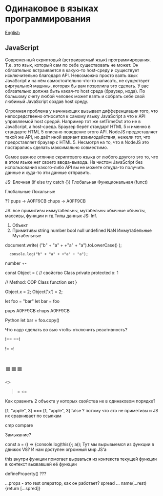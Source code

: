 # Одинаковое в языках программирования

[English](README.EN.md)

## JavaScript 

Современный скриптовый (встраиваемый язык) программирования. Т.е. это язык, который сам по себе существовать не может. Он обязательно встраивается в какую-то host-среду и существует исключительно благодаря API. Невозможно просто взять язык JavaScript и на нём самостоятельно что-то написать, не существует виртуальной машины, которая бы вам позволила это сделать. У вас обязательно должна быть какая-то host среда (браузер, нода). По большому счету любой человек может взять и собрать себе свой любимый JavaScript создав host среду. 

Огромная проблема у начинающих вызывает дифференциации того, что непосредственно относится к самому языку JavaScript а что к API управляемой host средой. Например тот же setTimeOut это не в JavaScript, а host-среда. Браузер берёт стандарт HTML 5 и именно в стандарте HTML 5 описано поведение этого API. NodeJS предоставляет такой же API, но даёт иной вариант взаимодействия, нежели тот, что предоставляет браузер с HTML 5. Несмотря на то, что в NodeJS это постарались сделать максимально совместимо.

Самое важное отличие скриптового языка от любого другого это то, что в этом языке нет своего ввода-вывода. На чистом JavaScript без использования какого-либо API вы не можете откуда-то получить данные и куда-то эти данные отправить. 





JS:
Блочная (if else try catch {})
Глобальная 
Функциональная (funct)

Глобальные
Локальные

?? 
pups  -> A0FF9CB
chups -> A0FF9CB

JS: все примитивы иммутабельны, мутабельны обычные объекты, массивы, функции и тд
Типы данных JS: Inf.
1. Объект
2. Примитивы string number bool null undefined NaN
Иммутабельные
Мутабельные

document.write(
        ("b" + "a" + +"a" + "a").toLowerCase()
      );

      console.log("b" + "a" + +"a" + "a");

number +- 

const Object = {
  // свойство Class
  private protected x: 1

  // Method: OOP Class
  function set
}

Object.x = 2;
Object['x'] = 2;



let foo = "bar"
let bar = foo

pups  A0FF9CB
chups A0FF9CB

Python
let bar = foo.copy()

Что надо сделать во вью чтобы отключить реактивность? 

!==
==!

!=
=!

===
==

<>
>=
<=

Как сравнить 2 объекта у которых свойства не в одинаковом порядке?

[1, "apple", 3] === [1, "apple", 3]
false ? потому что это не приметивы и JS их сравнивает по ссылкам

cmp
compare

Замыкание?

const a = () => {console.log(this)}; a();
Тут мы вырывыемся из функции в движок V8? И нам доступен огромный мир JS'a

this внутри функции помогает вырваться из контекста текущей функции в контекст вызвавшей её функции

defineProperty() ???

...props - это rest оператор, как он работает?
spread ...
name(...rest) {return [...spred]}